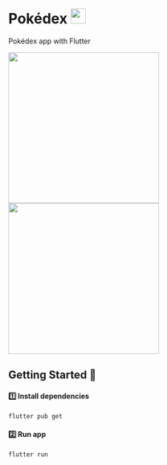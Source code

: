 # Pokédex <img src="https://user-images.githubusercontent.com/55029511/193171511-f675557e-6303-4f34-aa67-b2df4bab6ca8.png" width="30" style="margin: 1rem 0 0" />

Pokédex app with Flutter

<p>
  <img src="https://user-images.githubusercontent.com/55029511/193428295-12fef28f-6a32-402b-94b2-d90a376ef178.png" width="300">
  <img src="https://user-images.githubusercontent.com/55029511/193428300-77eb1c1a-738e-449e-947e-ce59851276b9.png" width="300">
</p>

## Getting Started :rocket:

#### :one: Install dependencies

```flutter
flutter pub get
```
#### :two: Run app

```flutter
flutter run
```
